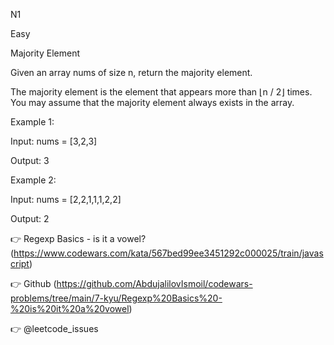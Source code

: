 N1

Easy

Majority Element

Given an array nums of size n, return the majority element.

The majority element is the element that appears more than ⌊n / 2⌋ times. You may assume that the majority element always exists in the array.

Example 1:

Input: nums = [3,2,3]

Output: 3

Example 2:

Input: nums = [2,2,1,1,1,2,2]

Output: 2

👉 Regexp Basics - is it a vowel? (https://www.codewars.com/kata/567bed99ee3451292c000025/train/javascript)

👉 Github (https://github.com/AbdujalilovIsmoil/codewars-problems/tree/main/7-kyu/Regexp%20Basics%20-%20is%20it%20a%20vowel)

👉 @leetcode_issues